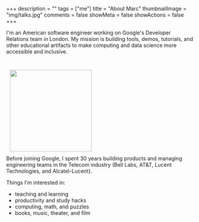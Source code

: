 +++
description = ""
tags = ["me"]
title = "About Marc"
thumbnailImage = "img/talks.jpg"
comments = false
showMeta = false
showActions = false
+++

I'm an American software engineer working on Google's Developer Relations team in London.
My mission is building tools, demos, tutorials, and other educational artifacts to make computing and data science more accessible and inclusive.
<!--more-->

<br>
<img height="220px" style="margin:10px" src="/img/talks.jpg">
<br>
Before joining Google, I spent 30 years building products and managing engineering teams in the Telecom industry (Bell Labs, AT&T, Lucent Technologies, and Alcatel-Lucent).

Things I'm interested in:

* teaching and learning
* productivity and study hacks
* computing, math, and puzzles
* books, music, theater, and film
